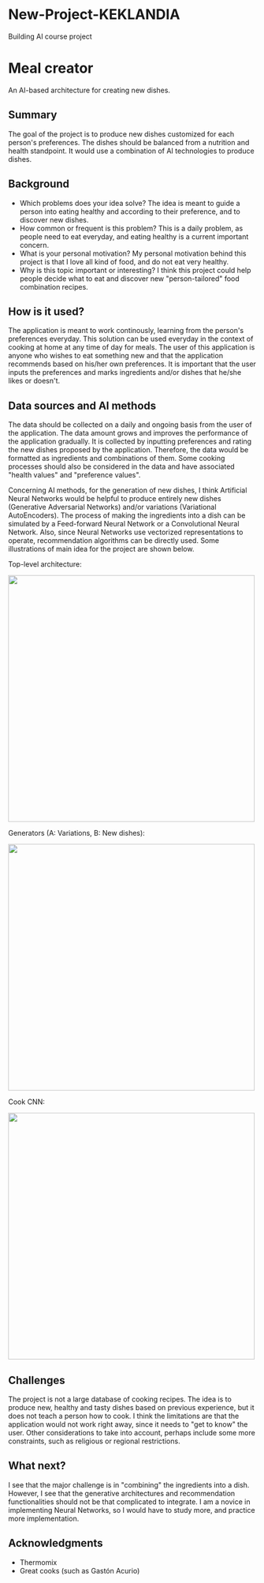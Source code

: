 # New-Project-KEKLANDIA
Building AI course project
<!-- This is the markdown template for the final project of the Building AI course, 
created by Reaktor Innovations and University of Helsinki. 
Copy the template, paste it to your GitHub README and edit! -->

# Meal creator

An AI-based architecture for creating new dishes.

## Summary

The goal of the project is to produce new dishes customized for each person's preferences. The dishes should be balanced from a nutrition and health standpoint. It would use a combination of AI technologies to produce dishes.

## Background

* Which problems does your idea solve? The idea is meant to guide a person into eating healthy and according to their preference, and to discover new dishes. 
* How common or frequent is this problem? This is a daily problem, as people need to eat everyday, and eating healthy is a current important concern. 
* What is your personal motivation? My personal motivation behind this project is that I love all kind of food, and do not eat very healthy. 
* Why is this topic important or interesting? I think this project could help people decide what to eat and discover new "person-tailored" food combination recipes.

## How is it used?

The application is meant to work continously, learning from the person's preferences everyday. This solution can be used everyday in the context of cooking at home at any time of day for meals. The user of this application is anyone who wishes to eat something new and that the application recommends based on his/her own preferences. It is important that the user inputs the preferences and marks ingredients and/or dishes that he/she likes or doesn't.

<!-- Images will make your README look nice!
Once you upload an image to your repository, you can link link to it like this (replace the URL with file path, if you've uploaded an image to Github.)
![Cat](https://upload.wikimedia.org/wikipedia/commons/5/5e/Sleeping_cat_on_her_back.jpg) -->

<!-- If you need to resize images, you have to use an HTML tag, like this:
<img src="https://upload.wikimedia.org/wikipedia/commons/5/5e/Sleeping_cat_on_her_back.jpg" width="300"> -->

## Data sources and AI methods

The data should be collected on a daily and ongoing basis from the user of the application. The data amount grows and improves the performance of the application gradually. It is collected by inputting preferences and rating the new dishes proposed by the application. Therefore, the data would be formatted as ingredients and combinations of them. Some cooking processes should also be considered in the data and have associated "health values" and "preference values".

Concerning AI methods, for the generation of new dishes, I think Artificial Neural Networks would be helpful to produce entirely new dishes (Generative Adversarial Networks) and/or variations (Variational AutoEncoders). The process of making the ingredients into a dish can be simulated by a Feed-forward Neural Network or a Convolutional Neural Network. Also, since Neural Networks use vectorized representations to operate, recommendation algorithms can be directly used. Some illustrations of main idea for the project are shown below.

Top-level architecture:

<img src="/TLArch.png" width="500">

Generators (A: Variations, B: New dishes):

<img src="/Generation.png" width="500">

Cook CNN:

<img src="/CookCNN.png" width="500">


## Challenges

The project is not a large database of cooking recipes. The idea is to produce new, healthy and tasty dishes based on previous experience, but it does not teach a person how to cook. I think the limitations are that the application would not work right away, since it needs to "get to know" the user. Other considerations to take into account, perhaps include some more constraints, such as religious or regional restrictions. 

## What next?

I see that the major challenge is in "combining" the ingredients into a dish. However, I see that the generative architectures and recommendation functionalities should not be that complicated to integrate. I am a novice in implementing Neural Networks, so I would have to study more, and practice more implementation.

## Acknowledgments

* Thermomix
* Great cooks (such as Gastón Acurio)
